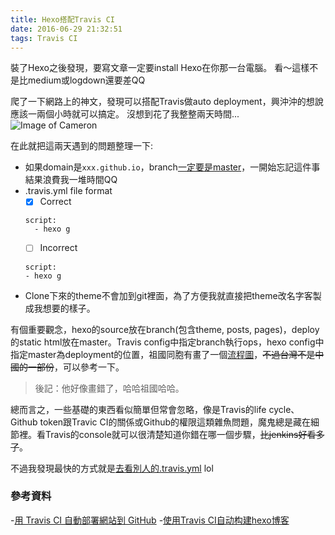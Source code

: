 ```yaml
---
title: Hexo搭配Travis CI
date: 2016-06-29 21:32:51
tags: Travis CI
---
```


裝了Hexo之後發現，要寫文章一定要install Hexo在你那一台電腦。
看～這樣不是比medium或logdown還要差QQ

爬了一下網路上的神文，發現可以搭配Travis做auto deployment，興沖沖的想說應該一兩個小時就可以搞定。
沒想到花了我整整兩天時間...
![Image of Cameron](http://i.imgur.com/qNlwBOL.gif)

在此就把這兩天遇到的問題整理一下:
- 如果domain是`xxx.github.io`，branch[一定要是master](https://help.github.com/articles/user-organization-and-project-pages/)，一開始忘記這件事結果浪費我一堆時間QQ
- .travis.yml file format
  - [x] Correct
  ```
  script:
    - hexo g
  ```
  - [ ] Incorrect
  ```
  script:
  - hexo g
  ```
- Clone下來的theme不會加到git裡面，為了方便我就直接把theme改名字客製成我想要的樣子。

有個重要觀念，hexo的source放在branch(包含theme, posts, pages)，deploy的static html放在master。Travis config中指定branch執行ops，hexo config中指定master為deployment的位置，祖國同胞有畫了一個[流程圖](http://magicse7en.github.io/img/travis-ci-work-flow.png)，~~不過台灣不是中國的一部份~~，可以參考一下。
> 後記：他好像畫錯了，哈哈祖國哈哈。

總而言之，一些基礎的東西看似簡單但常會忽略，像是Travis的life cycle、Github token跟Travic CI的關係或Github的權限這類雜魚問題，魔鬼總是藏在細節裡。看Travis的console就可以很清楚知道你錯在哪一個步驟，~~比jenkins好看多了~~。

不過我發現最快的方式就是[去看別人的.travis.yml](https://github.com/boogoofrog/boogoofrog.github.io/blob/hexo-source/.travis.yml) lol

### 參考資料
-[用 Travis CI 自動部署網站到 GitHub](https://zespia.tw/blog/2015/01/21/continuous-deployment-to-github-with-travis/)
-[使用Travis CI自动构建hexo博客](http://magicse7en.github.io/2016/03/27/travis-ci-auto-deploy-hexo-github/)
